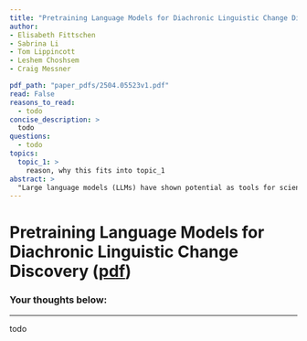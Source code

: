 ```yaml
---
title: "Pretraining Language Models for Diachronic Linguistic Change Discovery"
author: 
- Elisabeth Fittschen
- Sabrina Li
- Tom Lippincott
- Leshem Choshsem
- Craig Messner

pdf_path: "paper_pdfs/2504.05523v1.pdf"
read: False
reasons_to_read:
  - todo
concise_description: >
  todo
questions:
  - todo
topics:
  topic_1: >
    reason, why this fits into topic_1
abstract: >
  "Large language models (LLMs) have shown potential as tools for scientificdiscovery. This has engendered growing interest in their use in humanisticdisciplines, such as historical linguistics and literary studies. These fieldsoften construct arguments on the basis of delineations like genre, or moreinflexibly, time period. Although efforts have been made to restrict inferenceto specific domains via fine-tuning or model editing, we posit that the onlytrue guarantee is domain-restricted pretraining -- typically, a data- andcompute-expensive proposition.  We show that efficient pretraining techniques can produce useful models overcorpora too large for easy manual inspection but too small for "typical" LLMapproaches. We employ a novel date-attribution pipeline in order to obtain atemporally-segmented dataset of five 10-million-word slices. We train twocorresponding five-model batteries over these corpus segments, efficientpretraining and Llama3-8B parameter efficiently finetuned.  We find that the pretrained models are faster to train than the finetunedbaselines and that they better respect the historical divisions of our corpus.Emphasizing speed and precision over a-historical comprehensiveness enables anumber of novel approaches to hypothesis discovery and testing in our targetfields. Taking up diachronic linguistics as a testbed, we show that our methodenables the detection of a diverse set of phenomena, including en masse lexicalchange, non-lexical (grammatical and morphological) change, and word senseintroduction/obsolescence. We provide a ready-to-use pipeline that allowsextension of our approach to other target fields with only minimal adaptation."
---
```

# Pretraining Language Models for Diachronic Linguistic Change Discovery ([pdf](paper_pdfs/2504.05523v1.pdf))
### Your thoughts below:
---
todo